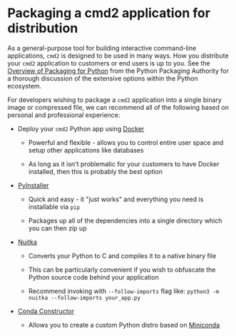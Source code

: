 # Packaging a cmd2 application for distribution

As a general-purpose tool for building interactive command-line applications, `cmd2` is designed to be used in many ways. How you distribute your `cmd2` application to customers or end users is up to you. See the [Overview of Packaging for Python](https://packaging.python.org/overview/) from the Python Packaging Authority for a thorough discussion of the extensive options within the Python ecosystem.

For developers wishing to package a `cmd2` application into a single binary image or compressed file, we can recommend all of the following based on personal and professional experience:

-   Deploy your `cmd2` Python app using [Docker](https://djangostars.com/blog/what-is-docker-and-how-to-use-it-with-python/)

    * Powerful and flexible - allows you to control entire user space and setup other applications like databases

    * As long as it isn't problematic for your customers to have Docker installed, then this is probably the best option

-   [PyInstaller](https://www.pyinstaller.org)

    * Quick and easy - it "just works" and everything you need is installable via `pip`

    * Packages up all of the dependencies into a single directory which you can then zip up

-   [Nuitka](https://nuitka.net)

    -   Converts your Python to C and compiles it to a native binary file

    * This can be particularly convenient if you wish to obfuscate the Python source code behind your application

    * Recommend invoking with `--follow-imports` flag like: `python3 -m nuitka --follow-imports your_app.py`

-   [Conda Constructor](https://github.com/conda/constructor)

    -   Allows you to create a custom Python distro based on [Miniconda](https://docs.conda.io/en/latest/miniconda.html)
